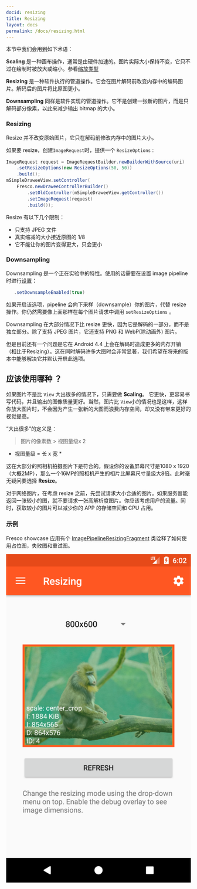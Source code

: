 ```yaml
---
docid: resizing
title: Resizing
layout: docs
permalink: /docs/resizing.html
---
```


本节中我们会用到如下术语：

**Scaling** 是一种画布操作，通常是由硬件加速的。图片实际大小保持不变，它只不过在绘制时被放大或缩小。参看[缩放类型](scaletypes.html)

**Resizing** 是一种软件执行的管道操作。它会在图片解码前改变内存中的编码图片。解码后的图片将比原图更小。

**Downsampling** 同样是软件实现的管道操作。它不是创建一张新的图片，而是只解码部分像素，以此来减少输出 bitmap 的大小。

### Resizing

Resize 并不改变原始图片，它只在解码前修改内存中的图片大小。

如果要 resize，创建`ImageRequest`时，提供一个 `ResizeOptions` :

```java
ImageRequest request = ImageRequestBuilder.newBuilderWithSource(uri)
    .setResizeOptions(new ResizeOptions(50, 50))
    .build();
mSimpleDraweeView.setController(
    Fresco.newDraweeControllerBuilder()
        .setOldController(mSimpleDraweeView.getController())
        .setImageRequest(request)
        .build());
```
Resize 有以下几个限制：

- 只支持 JPEG 文件
- 真实缩减的大小接近原图的 1/8
- 它不能让你的图片变得更大，只会更小

### Downsampling

Downsampling 是一个正在实验中的特性。使用的话需要在设置 image pipeline 时进行[设置](configure-image-pipeline.html)：

```java
   .setDownsampleEnabled(true)
```

如果开启该选项，pipeline 会向下采样（downsample）你的图片，代替 resize 操作。你仍然需要像上面那样在每个图片请求中调用 `setResizeOptions` 。

Downsampling 在大部分情况下比 resize 更快，因为它是解码的一部分，而不是独立部分。除了支持 JPEG 图片，它还支持 PNG 和 WebP(除动画外) 图片。

但是目前还有一个问题是它在 Android 4.4 上会在解码时造成更多的内存开销（相比于Resizing）。这在同时解码许多大图时会非常显著，我们希望在将来的版本中能够解决它并默认开启此选项。

## 应该使用哪种 ？

如果图片不是比 `View` 大出很多的情况下，只需要做 **Scaling**。 它更快，更容易书写代码，并且输出的图像质量更好。当然，图片比 `View`小的情况也是这样，这样你放大图片时，不会因为产生一张新的大图而浪费内存空间，却又没有带来更好的视觉提高。

“大出很多”的定义是：

> 图片的像素数 > 视图量级x 2

* 视图量级 = 长 x 宽 *

这在大部分的照相机拍摄图片下是符合的。假设你的设备屏幕尺寸是1080 x 1920 （大概2MP），那么一个16MP的照相机产生的相片比屏幕尺寸量级大8倍。此时毫无疑问要选择 **Resize**。

对于网络图片，在考虑 resize 之前，先尝试请求大小合适的图片。如果服务器能返回一张较小的图，就不要请求一张高解析度图片。你应该考虑用户的流量。同时，获取较小的图片可以减少你的 APP 的存储空间和 CPU 占用。

### 示例

Fresco showcase 应用有个 [ImagePipelineResizingFragment](https://github.com/facebook/fresco/blob/master/samples/showcase/src/main/java/com/facebook/fresco/samples/showcase/imagepipeline/ImagePipelineResizingFragment.java) 类诠释了如何使用占位图，失败图和重试图。

![带有 resizing 示例的 Showcase 应用](/static/images/docs/01-resizing-sample.png)


